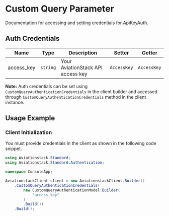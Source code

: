 
# Custom Query Parameter



Documentation for accessing and setting credentials for ApiKeyAuth.

## Auth Credentials

| Name | Type | Description | Setter | Getter |
|  --- | --- | --- | --- | --- |
| access_key | `string` | Your AviationStack API access key | `AccessKey` | `AccessKey` |



**Note:** Auth credentials can be set using `CustomQueryAuthenticationCredentials` in the client builder and accessed through `CustomQueryAuthenticationCredentials` method in the client instance.

## Usage Example

### Client Initialization

You must provide credentials in the client as shown in the following code snippet.

```csharp
using Aviationstack.Standard;
using Aviationstack.Standard.Authentication;

namespace ConsoleApp;

AviationstackClient client = new AviationstackClient.Builder()
    .CustomQueryAuthenticationCredentials(
        new CustomQueryAuthenticationModel.Builder(
            "access_key"
        )
        .Build())
    .Build();
```



